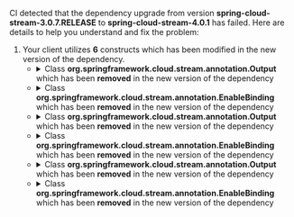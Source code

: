 CI detected that the dependency upgrade from version **spring-cloud-stream-3.0.7.RELEASE** to **spring-cloud-stream-4.0.1** has failed. Here are details to help you understand and fix the problem:
1. Your client utilizes **6** constructs which has been modified in the new version of the dependency.
   * <details>
        <summary>Class <b>org.springframework.cloud.stream.annotation.Output</b> which has been <b>removed</b> in the new version of the dependency</summary>
            
        * <details>
          <summary>The failure is identified from the logs generated in the build process. </summary>
          
            *   >[[ERROR] /log-record/src/main/java/cn/monitor4all/logRecord/configuration/StreamSenderConfiguration.java:[11,51] cannot find symbol<br>&nbsp;&nbsp;&nbsp;&nbsp;  symbol:   class Output
  location: package org.springframework.cloud.stream.annotation
](https://github.com/chains-project/breaking-good/actions/runs/8110103454/job/22166641300#step:4:1778)
            *   An error was detected in line 11 which is making use of an outdated API.
             ``` java
             11   import org.springframework.cloud.stream.annotation.Output;;
            ```

          </details>
            
     </details>
   * <details>
        <summary>Class <b>org.springframework.cloud.stream.annotation.EnableBinding</b> which has been <b>removed</b> in the new version of the dependency</summary>
            
        * <details>
          <summary>The failure is identified from the logs generated in the build process. </summary>
          
            *   >[[ERROR] /log-record/src/main/java/cn/monitor4all/logRecord/configuration/StreamSenderConfiguration.java:[10,51] cannot find symbol<br>&nbsp;&nbsp;&nbsp;&nbsp;  symbol:   class EnableBinding
  location: package org.springframework.cloud.stream.annotation
](https://github.com/chains-project/breaking-good/actions/runs/8110103454/job/22166641300#step:4:1777)
            *   An error was detected in line 10 which is making use of an outdated API.
             ``` java
             10   import org.springframework.cloud.stream.annotation.EnableBinding;;
            ```

          </details>
            
     </details>
   * <details>
        <summary>Class <b>org.springframework.cloud.stream.annotation.Output</b> which has been <b>removed</b> in the new version of the dependency</summary>
            
        * <details>
          <summary>The failure is identified from the logs generated in the build process. </summary>
          
            *   >[[ERROR] /log-record/src/main/java/cn/monitor4all/logRecord/configuration/StreamSenderConfiguration.java:[77,10] cannot find symbol<br>&nbsp;&nbsp;&nbsp;&nbsp;  symbol:   class Output
  location: interface cn.monitor4all.logRecord.configuration.StreamSenderConfiguration.LogRecordChannel
](https://github.com/chains-project/breaking-good/actions/runs/8110103454/job/22166641300#step:4:1784)
            *   An error was detected in line 77 which is making use of an outdated API.
             ``` java
             77   @org.springframework.cloud.stream.annotation.Output(cn.monitor4all.logRecord.configuration.StreamSenderConfiguration.LogRecordChannel.OUTPUT);
            ```

          </details>
            
     </details>
   * <details>
        <summary>Class <b>org.springframework.cloud.stream.annotation.EnableBinding</b> which has been <b>removed</b> in the new version of the dependency</summary>
            
        * <details>
          <summary>The failure is identified from the logs generated in the build process. </summary>
          
            *   >[[ERROR] /log-record/src/main/java/cn/monitor4all/logRecord/configuration/StreamSenderConfiguration.java:[29,2] cannot find symbol<br>&nbsp;&nbsp;&nbsp;&nbsp;  symbol: class EnableBinding
](https://github.com/chains-project/breaking-good/actions/runs/8110103454/job/22166641300#step:4:1779)
            *   An error was detected in line 29 which is making use of an outdated API.
             ``` java
             29   @org.springframework.cloud.stream.annotation.EnableBinding(cn.monitor4all.logRecord.configuration.StreamSenderConfiguration.LogRecordChannel.class);
            ```

          </details>
            
     </details>
   * <details>
        <summary>Class <b>org.springframework.cloud.stream.annotation.Output</b> which has been <b>removed</b> in the new version of the dependency</summary>
            
        * <details>
          <summary>The failure is identified from the logs generated in the build process. </summary>
          
            *   >[[ERROR] /log-record/src/main/java/cn/monitor4all/logRecord/configuration/StreamSenderConfiguration.java:[77,10] cannot find symbol<br>&nbsp;&nbsp;&nbsp;&nbsp;  symbol:   class Output
  location: interface cn.monitor4all.logRecord.configuration.StreamSenderConfiguration.LogRecordChannel
](https://github.com/chains-project/breaking-good/actions/runs/8110103454/job/22166641300#step:4:1784)
            *   An error was detected in line 77 which is making use of an outdated API.
             ``` java
             77   @org.springframework.cloud.stream.annotation.Output(cn.monitor4all.logRecord.configuration.StreamSenderConfiguration.LogRecordChannel.OUTPUT);
            ```

          </details>
            
     </details>
   * <details>
        <summary>Class <b>org.springframework.cloud.stream.annotation.EnableBinding</b> which has been <b>removed</b> in the new version of the dependency</summary>
            
        * <details>
          <summary>The failure is identified from the logs generated in the build process. </summary>
          
            *   >[[ERROR] /log-record/src/main/java/cn/monitor4all/logRecord/configuration/StreamSenderConfiguration.java:[29,2] cannot find symbol<br>&nbsp;&nbsp;&nbsp;&nbsp;  symbol: class EnableBinding
](https://github.com/chains-project/breaking-good/actions/runs/8110103454/job/22166641300#step:4:1779)
            *   An error was detected in line 29 which is making use of an outdated API.
             ``` java
             29   @org.springframework.cloud.stream.annotation.EnableBinding(cn.monitor4all.logRecord.configuration.StreamSenderConfiguration.LogRecordChannel.class);
            ```

          </details>
            
     </details>


